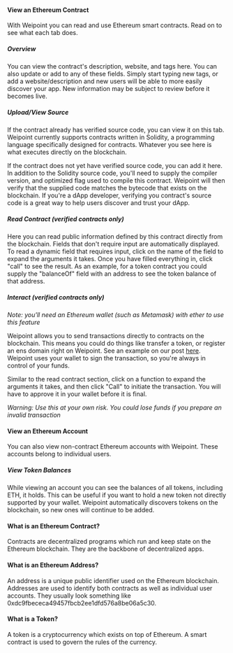 #### View an Ethereum Contract
With Weipoint you can read and use Ethereum smart contracts. Read on to see what each tab does.

##### Overview
You can view the contract's description, website, and tags here. You can also update or add to any of these fields. Simply start typing new tags, or add a website/description and new users will be able to more easily discover your app. New information may be subject to review before it becomes live.

##### Upload/View Source
If the contract already has verified source code, you can view it on this tab. Weipoint currently supports contracts written in Solidity, a programming language specifically designed for contracts. Whatever you see here is what executes directly on the blockchain.

If the contract does not yet have verified source code, you can add it here. In addition to the Solidity source code, you'll need to supply the compiler version, and optimized flag used to compile this contract. Weipoint will then verify that the supplied code matches the bytecode that exists on the blockchain. If you're a dApp developer, verifying you contract's source code is a great way to help users discover and trust your dApp.

##### Read Contract (verified contracts only)
Here you can read public information defined by this contract directly from the blockchain. Fields that don't require input are automatically displayed. To read a dynamic field that requires input, click on the name of the field to expand the arguments it takes. Once you have filled everything in, click "call" to see the result. As an example, for a token contract you could supply the "balanceOf" field with an address to see the token balance of that address.

##### Interact (verified contracts only)
*Note: you'll need an Ethereum wallet (such as Metamask) with ether to use this feature*

Weipoint allows you to send transactions directly to contracts on the blockchain. This means you could do things like transfer a token, or register an ens domain right on Weipoint. See an example on our post [here](https://medium.com/weipoint/weipoint-a-guide-b3d162ee7f3). Weipoint uses your wallet to sign the transaction, so you're always in control of your funds.

Similar to the read contract section, click on a function to expand the arguments it takes, and then click "Call" to initiate the transaction. You will have to approve it in your wallet before it is final.

*Warning: Use this at your own risk. You could lose funds if you prepare an invalid transaction*

#### View an Ethereum Account
You can also view non-contract Ethereum accounts with Weipoint. These accounts belong to individual users.

##### View Token Balances
While viewing an account you can see the balances of all tokens, including ETH, it holds. This can be useful if you want to hold a new token not directly supported by your wallet. Weipoint automatically discovers tokens on the blockchain, so new ones will continue to be added.

#### What is an Ethereum Contract?
Contracts are decentralized programs which run and keep state on the Ethereum blockchain. They are the backbone of decentralized apps.

#### What is an Ethereum Address?
An address is a unique public identifier used on the Ethereum blockchain. Addresses are used to identify both contracts as well as individual user accounts. They usually look something like 0xdc9fbececa49457fbcb2ee1dfd576a8be06a5c30.

#### What is a Token?
A token is a cryptocurrency which exists on top of Ethereum. A smart contract is used to govern the rules of the currency.
